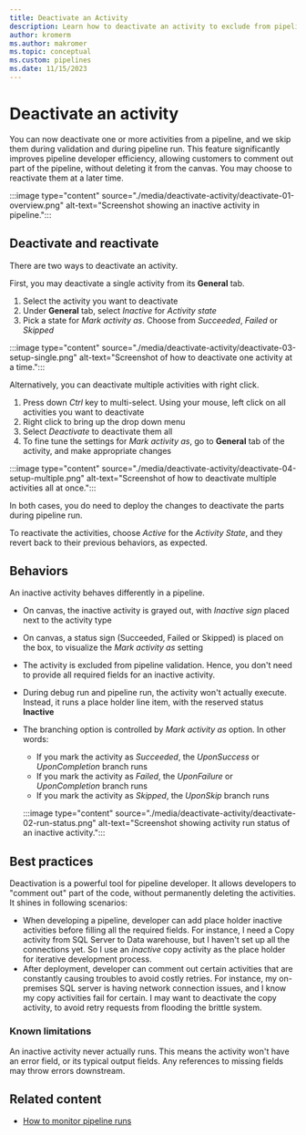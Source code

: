 ```yaml
---
title: Deactivate an Activity
description: Learn how to deactivate an activity to exclude from pipeline run and validation.
author: kromerm
ms.author: makromer
ms.topic: conceptual
ms.custom: pipelines
ms.date: 11/15/2023
---
```


# Deactivate an activity

You can now deactivate one or more activities from a pipeline, and we skip them during validation and during pipeline run. This feature significantly improves pipeline developer efficiency, allowing customers to comment out part of the pipeline, without deleting it from the canvas. You may choose to reactivate them at a later time.

:::image type="content" source="./media/deactivate-activity/deactivate-01-overview.png" alt-text="Screenshot showing an inactive activity in pipeline.":::

## Deactivate and reactivate

There are two ways to deactivate an activity.

First, you may deactivate a single activity from its **General** tab. 

1. Select the activity you want to deactivate
1. Under **General** tab, select _Inactive_ for _Activity state_
1. Pick a state for _Mark activity as_. Choose from _Succeeded_, _Failed_ or _Skipped_


:::image type="content" source="./media/deactivate-activity/deactivate-03-setup-single.png" alt-text="Screenshot of how to deactivate one activity at a time.":::

Alternatively, you can deactivate multiple activities with right click.

1. Press down _Ctrl_ key to multi-select. Using your mouse, left click on all activities you want to deactivate
1. Right click to bring up the drop down menu
1. Select _Deactivate_ to deactivate them all
1. To fine tune the settings for _Mark activity as_, go to **General** tab of the activity, and make appropriate changes

:::image type="content" source="./media/deactivate-activity/deactivate-04-setup-multiple.png" alt-text="Screenshot of how to deactivate multiple activities all at once.":::

In both cases, you do need to deploy the changes to deactivate the parts during pipeline run.

To reactivate the activities, choose _Active_ for the _Activity State_, and they revert back to their previous behaviors, as expected.

## Behaviors

An inactive activity behaves differently in a pipeline. 

- On canvas, the inactive activity is grayed out, with _Inactive sign_ placed next to the activity type
- On canvas, a status sign (Succeeded, Failed or Skipped) is placed on the box, to visualize the _Mark activity as_ setting
- The activity is excluded from pipeline validation. Hence, you don't need to provide all required fields for an inactive activity.
- During debug run and pipeline run, the activity won't actually execute. Instead, it runs a place holder line item, with the reserved status **Inactive**
- The branching option is controlled by _Mark activity as_ option. In other words:
   - If you mark the activity as _Succeeded_, the _UponSuccess_ or _UponCompletion_ branch runs
   - If you mark the activity as _Failed_, the _UponFailure_ or _UponCompletion_ branch runs
   - If you mark the activity as _Skipped_, the _UponSkip_ branch runs

   :::image type="content" source="./media/deactivate-activity/deactivate-02-run-status.png" alt-text="Screenshot showing activity run status of an inactive activity.":::

## Best practices

Deactivation is a powerful tool for pipeline developer. It allows developers to "comment out" part of the code, without permanently deleting the activities. It shines in following scenarios:

- When developing a pipeline, developer can add place holder inactive activities before filling all the required fields. For instance, I need a Copy activity from SQL Server to Data warehouse, but I haven't set up all the connections yet. So I use an _inactive_ copy activity as the place holder for iterative development process.
- After deployment, developer can comment out certain activities that are constantly causing troubles to avoid costly retries. For instance, my on-premises SQL server is having network connection issues, and I know my copy activities fail for certain. I may want to deactivate the copy activity, to avoid retry requests from flooding the brittle system.

### Known limitations

An inactive activity never actually runs. This means the activity won't have an error field, or its typical output fields. Any references to missing fields may throw errors downstream.

## Related content

- [How to monitor pipeline runs](monitor-pipeline-runs.md)
